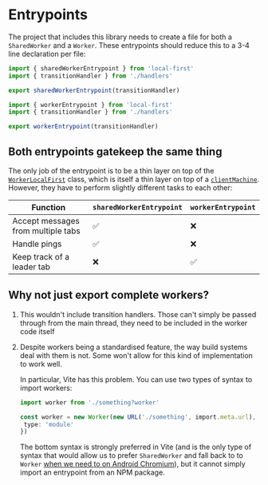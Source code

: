 # Entrypoints

The project that includes this library needs to create a file for both a `SharedWorker` and a `Worker`. These entrypoints should reduce this to a 3-4 line declaration per file:

```ts
import { sharedWorkerEntrypoint } from 'local-first'
import { transitionHandler } from './handlers'

export sharedWorkerEntrypoint(transitionHandler)
```

```ts
import { workerEntrypoint } from 'local-first'
import { transitionHandler } from './handlers'

export workerEntrypoint(transitionHandler)
```

## Both entrypoints gatekeep the same thing

The only job of the entrypoint is to be a thin layer on top of the [`WorkerLocalFirst`](../../classes/worker_thread.ts) class, which is itself a thin layer on top of a [`clientMachine`](../../machines/worker.ts). However, they have to perform slightly different tasks to each other:

| Function                           | `sharedWorkerEntrypoint` | `workerEntrypoint` |
| ---------------------------------- | ------------------------ | ------------------ |
| Accept messages from multiple tabs | ✅                       | ❌                 |
| Handle pings                       | ✅                       | ❌                 |
| Keep track of a leader tab         | ❌                       | ✅                 |

## Why not just export complete workers?

1. This wouldn't include transition handlers. Those can't simply be passed through from the main thread, they need to be included in the worker code itself
2. Despite workers being a standardised feature, the way build systems deal with them is not. Some won't allow for this kind of implementation to work well.

   In particular, Vite has this problem. You can use two types of syntax to import workers:

   ```ts
   import worker from './something?worker'
   ```

   ```ts
   const worker = new Worker(new URL('./something', import.meta.url), {
   	type: 'module'
   })
   ```

   The bottom syntax is strongly preferred in Vite (and is the only type of syntax that would allow us to prefer `SharedWorker` and fall back to to `Worker` [when we need to on Android Chromium](https://caniuse.com/mdn-api_sharedworker)), but it cannot simply import an entrypoint from an NPM package.
